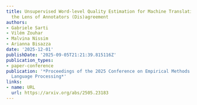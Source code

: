 ```yaml
---
title: Unsupervised Word-level Quality Estimation for Machine Translation Through
  the Lens of Annotators (Dis)agreement
authors:
- Gabriele Sarti
- Vilém Zouhar
- Malvina Nissim
- Arianna Bisazza
date: '2025-12-01'
publishDate: '2025-09-05T21:21:39.815116Z'
publication_types:
- paper-conference
publication: '*Proceedings of the 2025 Conference on Empirical Methods in Natural
  Language Processing*'
links:
- name: URL
  url: https://arxiv.org/abs/2505.23183
---
```

